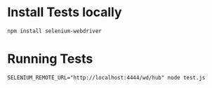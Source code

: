 # Install Tests locally
```
npm install selenium-webdriver
```

# Running Tests
```
SELENIUM_REMOTE_URL="http://localhost:4444/wd/hub" node test.js
```